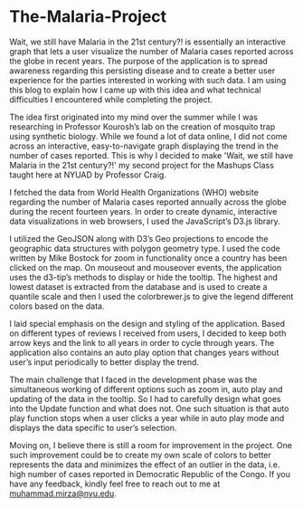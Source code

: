 # The-Malaria-Project

Wait, we still have Malaria in the 21st century?! is essentially an interactive graph that lets a user visualize the number of Malaria cases reported across the globe in recent years. The purpose of the application is to spread awareness regarding this persisting disease and to create a better user experience for the parties interested in working with such data. I am using this blog to explain how I came up with this idea and what technical difficulties I encountered while completing the project.

The idea first originated into my mind over the summer while I was researching in Professor Kourosh’s lab on the creation of mosquito trap using synthetic biology. While we found a lot of data online, I did not come across an interactive, easy-to-navigate graph displaying the trend in the number of cases reported. This is why I decided to make 'Wait, we still have Malaria in the 21st century?!' my second project for the Mashups Class taught here at NYUAD by Professor Craig.

I fetched the data from World Health Organizations (WHO) website regarding the number of Malaria cases reported annually across the globe during the recent fourteen years. In order to create dynamic, interactive data visualizations in web browsers, I used the JavaScript’s D3.js library.

I utilized the GeoJSON along with D3’s Geo projections to encode the geographic data structures with polygon geometry type. I used the code written by Mike Bostock for zoom in functionality once a country has been clicked on the map. On mouseout and mouseover events, the application uses the d3-tip’s methods to display or hide the tooltip. The highest and lowest dataset is extracted from the database and is used to create a quantile scale and then I used the colorbrewer.js to give the legend different colors based on the data.

I laid special emphasis on the design and styling of the application. Based on different types of reviews I received from users, I decided to keep both arrow keys and the link to all years in order to cycle through years. The application also contains an auto play option that changes years without user’s input periodically to better display the trend.

The main challenge that I faced in the development phase was the simultaneous working of different options such as zoom in, auto play and updating of the data in the tooltip. So I had to carefully design what goes into the Update function and what does not. One such situation is that auto play function stops when a user clicks a year while in auto play mode and displays the data specific to user’s selection.

Moving on, I believe there is still a room for improvement in the project. One such improvement could be to create my own scale of colors to better represents the data and minimizes the effect of an outlier in the data, i.e. high number of cases reported in Democratic Republic of the Congo. If you have any feedback, kindly feel free to reach out to me at muhammad.mirza@nyu.edu. 
